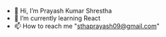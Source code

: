 - 👋 Hi, I’m Prayash Kumar Shrestha
- 🌱 I’m currently learning React
- 📫 How to reach me "sthaprayash09@gmail.com"


